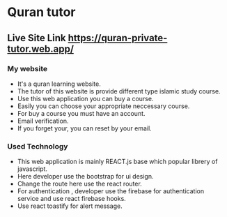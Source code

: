 # Quran tutor
## Live Site Link https://quran-private-tutor.web.app/

### My website

* It's a quran learning website.
* The tutor of this website is provide different type islamic study course.
* Use this web application you can buy a course.
* Easily you can choose your appropriate neccessary course.
* For buy a course you must have an account.
* Email verification.
* If you forget your, you can reset by your email.

### Used Technology

* This web application is mainly REACT.js base which popular librery of javascript.
* Here developer use the bootstrap for ui design.
* Change the route here use the react router.
* For authentication , developer use the firebase for authentication service and use react firebase hooks.
* Use react toastify for alert message.